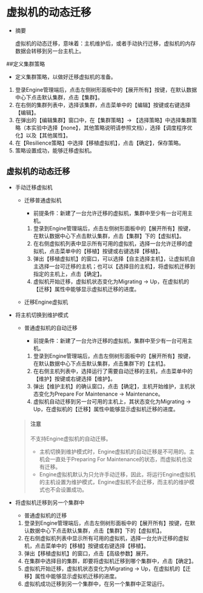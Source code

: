 # 虚拟机的动态迁移
* 摘要

  虚拟机的动态迁移，意味着：主机维护后，或者手动执行迁移，虚拟机的内存数据会转移到另一台主机上。

##定义集群策略

* 定义集群策略，以做好迁移虚拟机的准备。

1. 登录Engine管理端后，点击左侧树形面板中的【展开所有】按键，在默认数据中心下点击默认集群，点击【集群】。
1. 在右侧的集群列表中，选择该集群，点击菜单中的【编辑】按键或右键选择【编辑】。
1. 在弹出的【编辑集群】窗口中，在【集群策略】-> 【选择策略】中选择集群策略（本实验中选择【none】，其他策略说明请参照文档），选择【调度程序优化】以及【其他属性】。
1. 在【Resilience策略】中选择【移植虚拟机】，点击【确定】，保存策略。
1. 策略设置成功，能够迁移虚拟机。

## 虚拟机的动态迁移

* 手动迁移虚拟机
  * 迁移普通虚拟机
    * 前提条件：新建了一台允许迁移的虚拟机，集群中至少有一台可用主机。

    1. 登录到Engine管理端后，点击左侧树形面板中的【展开所有】按键，在默认数据中心下点击默认集群，点击【集群】下的【虚拟机】。
    1. 在右侧虚拟机列表中显示所有可用的虚拟机，选择一台允许迁移的虚拟机，点击菜单中的【移植】按键或右键选择【移植】。
    1. 弹出【移植虚拟机】的窗口，可以选择【自主选择主机】，让虚拟机自主选择一台可迁移的主机；也可以【选择目的主机】，将虚拟机迁移到指定的主机上，点击【确定】。
    1. 虚拟机开始迁移，虚拟机状态变化为Migrating -> Up，在虚拟机的【迁移】属性中能够显示虚拟机迁移的进度。

  * 迁移Engine虚拟机

* 将主机切换到维护模式
  * 普通虚拟机的自动迁移
    * 前提条件：新建了一台允许迁移的虚拟机，集群中至少有一台可用主机。

    1. 登录到Engine管理端后，点击左侧树形面板中的【展开所有】按键，在默认数据中心下点击默认集群，点击集群下的【主机】。
    1. 在右侧主机列表中，选择运行了需要自动迁移的主机，点击菜单中的【维护】按键或右键选择【维护】。
    1. 弹出【维护主机】的确认窗口，点击【确定】，主机开始维护，主机状态变化为Prepare For Maintenance -> Maintenance。
    1. 虚拟机自动迁移到另一台可用的主机上，其状态变化为Migrating -> Up，在虚拟机的【迁移】属性中能够显示虚拟机迁移的进度。

  > #### 注意
  > 不支持Engine虚拟机的自动迁移。
  >  * 主机切换到维护模式时，Engine虚拟机的自动迁移是不可用的。主机会一直处于Preparing For Maintenance的状态，而虚拟机也没有迁移。
  >  * Engine虚拟机默认为只允许手动迁移，因此，将运行Engine虚拟机的主机设置为维护模式，Engine虚拟机不会迁移，而主机的维护模式也不会设置成功。

* 将虚拟机迁移到另一个集群中
  * 普通虚拟机的迁移

  1. 登录到Engine管理端后，点击左侧树形面板中的【展开所有】按键，在默认数据中心下点击默认集群，点击【集群】下的【虚拟机】。
  1. 在右侧虚拟机列表中显示所有可用的虚拟机，选择一台允许迁移的虚拟机，点击菜单中的【移植】按键或右键选择【移植】。
  1. 弹出【移植虚拟机】的窗口，点击【高级参数】展开。
  1. 在集群中选择目的集群，即要将虚拟机迁移到哪个集群中，点击【确定】。
  1. 虚拟机开始迁移，虚拟机状态变化为Migrating -> Up，在虚拟机的【迁移】属性中能够显示虚拟机迁移的进度。
  1. 虚拟机成功迁移到另一个集群中，在另一个集群中正常运行。

